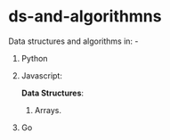# ds-and-algorithmns

Data structures and algorithms in: -

1. Python
2. Javascript:

    **Data Structures**:
  
    1. Arrays.
3. Go
